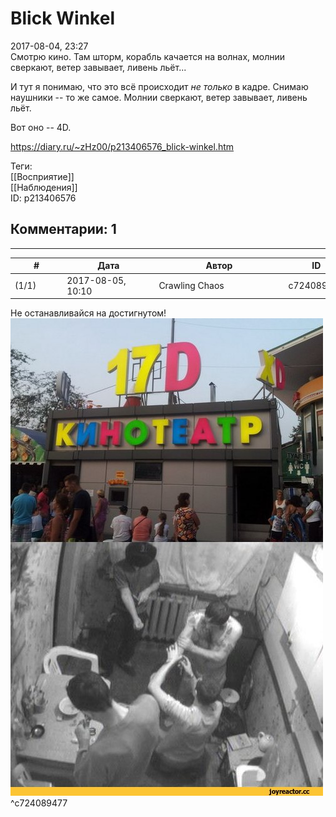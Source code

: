 Blick Winkel
============

  
2017-08-04, 23:27  
 Смотрю кино. Там шторм, корабль качается на волнах, молнии сверкают, ветер завывает, ливень льёт...   
   
 И тут я понимаю, что это всё происходит  *не только*  в кадре. Снимаю наушники -- то же самое. Молнии сверкают, ветер завывает, ливень льёт.   
   
 Вот оно -- 4D.   
  
<https://diary.ru/~zHz00/p213406576_blick-winkel.htm>  
  
Теги:  
[[Восприятие]]  
[[Наблюдения]]  
ID: p213406576  


Комментарии: 1
--------------

  


---



|         #         |              Дата              |                     Автор                     |           ID           |
| --- | --- | --- | --- |
| (1/1) | 2017-08-05, 10:10 | Crawling Chaos | c724089477 |

  
 Не останавливайся на достигнутом!   
 ![](pics/Pz_DQVmvFsg.jpg)   
 ^c724089477